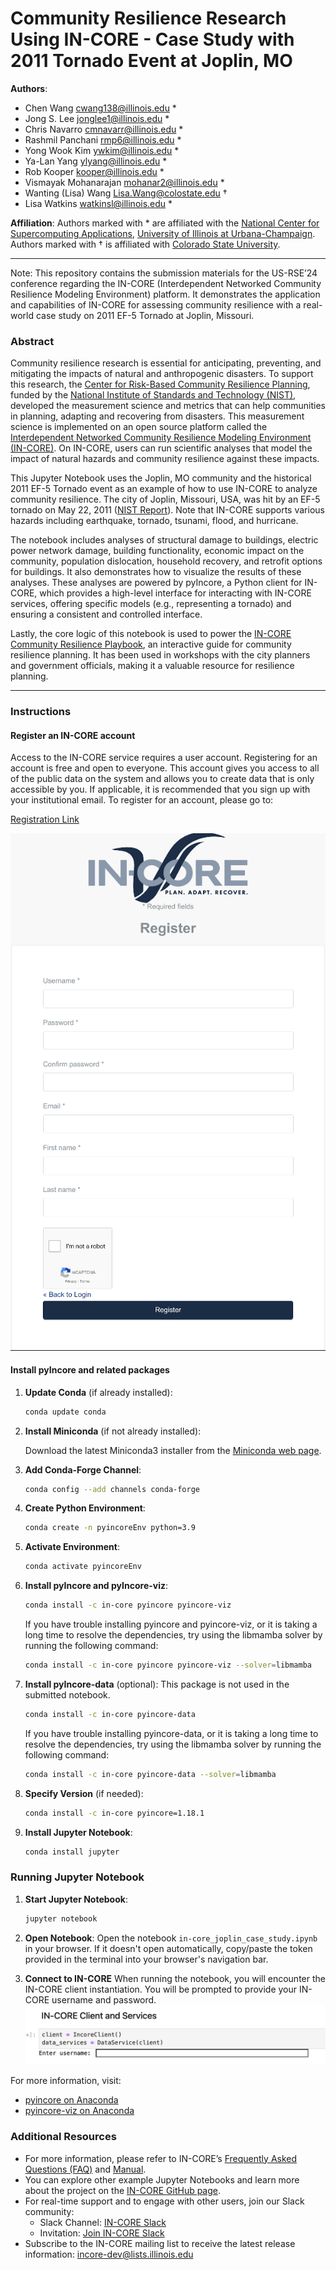 # Community Resilience Research Using IN-CORE - Case Study with 2011 Tornado Event at Joplin, MO 

**Authors**:

- Chen Wang <cwang138@illinois.edu> *
- Jong S. Lee <jonglee1@illinois.edu> *
- Chris Navarro <cmnavarr@illinois.edu> *
- Rashmil Panchani <rmp6@illinois.edu> *
- Yong Wook Kim <ywkim@illinois.edu> *
- Ya-Lan Yang <ylyang@illinois.edu> *
- Rob Kooper <kooper@illinois.edu> *
- Vismayak Mohanarajan <mohanar2@illinois.edu> *
- Wanting (Lisa) Wang <Lisa.Wang@colostate.edu> †
- Lisa Watkins <watkinsl@illinois.edu> *

**Affiliation**:
Authors marked with * are affiliated with the [National Center for Supercomputing Applications](https://www.ncsa.illinois.edu/), [University of Illinois at Urbana-Champaign](https://illinois.edu/).
Authors marked with † is affiliated with [Colorado State University](https://www.colostate.edu/).

---

Note: This repository contains the submission materials for the US-RSE’24 conference regarding the IN-CORE (Interdependent Networked Community Resilience Modeling Environment) platform. It demonstrates the application and capabilities of IN-CORE for assessing community resilience with a real-world case study on 2011 EF-5 Tornado at Joplin, Missouri.

### Abstract

Community resilience research is essential for anticipating, preventing, and mitigating the impacts of natural and anthropogenic disasters. To support this research, the [Center for Risk-Based Community Resilience Planning](http://resilience.colostate.edu/), funded by the [National Institute of Standards and Technology (NIST)](https://www.nist.gov/), developed the measurement science and metrics that can help communities in planning, adapting and recovering from disasters. This measurement science is implemented on an open source platform called the [Interdependent Networked Community Resilience Modeling Environment (IN-CORE)](https://incore.ncsa.illinois.edu/). On IN-CORE, users can run scientific analyses that model the impact of natural hazards and community resilience against these impacts.

This Jupyter Notebook uses the Joplin, MO community and the historical 2011 EF-5 Tornado event as an example of how to use IN-CORE to analyze community resilience. The city of Joplin, Missouri, USA, was hit by an EF-5 
tornado on May 22, 2011 ([NIST Report](https://nvlpubs.nist.gov/nistpubs/NCSTAR/NIST.NCSTAR.3.pdf)). Note that 
IN-CORE supports various hazards including earthquake, tornado, tsunami, flood, and hurricane.

The notebook includes analyses of structural damage to buildings, electric power network damage, building functionality, 
economic impact on the community, population dislocation, household recovery, and retrofit options for buildings. 
It also demonstrates how to visualize the results of these analyses. These analyses are powered by pyIncore, a Python 
client for IN-CORE, which provides a high-level interface for interacting with IN-CORE services, 
offering specific models (e.g., representing a tornado) and ensuring a consistent and controlled interface.

Lastly, the core logic of this notebook is used to power the [IN-CORE Community Resilience Playbook](https://incore.ncsa.illinois.edu/playbook/joplin/), an interactive guide
for community resilience planning. It has been used in workshops with the city planners and government officials, making it a valuable resource for resilience planning.

---

### Instructions

#### Register an IN-CORE account

Access to the IN-CORE service requires a user account. Registering for an account is free and open to everyone.
This account gives you access to all of the public data on the system and allows you to create data that is only
accessible by you. If applicable, it is recommended that you sign up with your institutional email.
To register for an account, please go to:

[Registration Link](https://incore.ncsa.illinois.edu/auth/realms/In-core/protocol/openid-connect/registrations?client_id=react-auth&response_type=code&scope=openid&redirect_uri=https://incore.ncsa.illinois.edu/)

![IN-CORE login window](resource/register.png)


#### Install pyIncore and related packages

1. **Update Conda** (if already installed):
    ```sh
    conda update conda
    ```

2. **Install Miniconda** (if not already installed):

    Download the latest Miniconda3 installer from the [Miniconda web page](https://docs.conda.io/en/latest/miniconda.html).

3. **Add Conda-Forge Channel**:
    ```sh
    conda config --add channels conda-forge
    ```

4. **Create Python Environment**:
    ```sh
    conda create -n pyincoreEnv python=3.9
    ```

5. **Activate Environment**:
    ```sh
    conda activate pyincoreEnv
    ```

6. **Install pyIncore and pyIncore-viz**:
    ```sh
    conda install -c in-core pyincore pyincore-viz
    ```

   If you have trouble installing pyincore and pyincore-viz, or it is taking a long time to resolve the dependencies, try using the libmamba solver by running the following command:
    ```sh
    conda install -c in-core pyincore pyincore-viz --solver=libmamba
    ```

7. **Install pyIncore-data** (optional): This package is not used in the submitted notebook.
    ```sh
    conda install -c in-core pyincore-data
    ```
   If you have trouble installing pyincore-data, or it is taking a long time to resolve the dependencies, try using
   the libmamba solver by running the following command:
    ```sh
    conda install -c in-core pyincore-data --solver=libmamba
    ```

9. **Specify Version** (if needed):
    ```sh
    conda install -c in-core pyincore=1.18.1
    ```

10. **Install Jupyter Notebook**:
    ```sh
    conda install jupyter
    ```

### Running Jupyter Notebook

1. **Start Jupyter Notebook**:
    ```sh
    jupyter notebook
    ```

2. **Open Notebook**:
   Open the notebook `in-core_joplin_case_study.ipynb` in your browser. If it doesn't open automatically,
   copy/paste the token provided in the terminal into your browser's navigation bar.

3. **Connect to IN-CORE**
   When running the notebook, you will encounter the IN-CORE client instantiation. You will be prompted to provide your IN-CORE username and password.
![incore-client](./resource/incore-client.png)

For more information, visit:

- [pyincore on Anaconda](https://anaconda.org/IN-CORE/pyincore)
- [pyincore-viz on Anaconda](https://anaconda.org/IN-CORE/pyincore-viz)

### Additional Resources

- For more information, please refer to
  IN-CORE’s [Frequently Asked Questions (FAQ)](https://incore.ncsa.illinois.edu/doc/incore/faq.html)
  and [Manual](https://incore.ncsa.illinois.edu/doc/incore/index.html).
- You can explore other example Jupyter Notebooks and learn more about the project on
  the [IN-CORE GitHub page](https://github.com/IN-CORE).
- For real-time support and to engage with other users, join our Slack community:
    - Slack Channel: [IN-CORE Slack](https://in-core.slack.com/)
    - Invitation: [Join IN-CORE Slack](https://join.slack.com/t/in-core/shared_invite/zt-25zffgnae-h0v8uGjpSli1YYp0Ypr68Q)
- Subscribe to the IN-CORE mailing list to receive the latest release information: <incore-dev@lists.illinois.edu>
